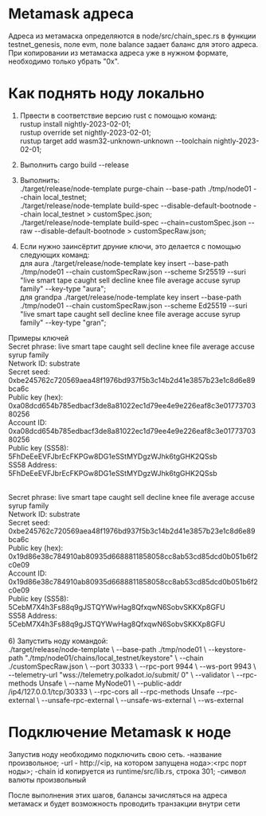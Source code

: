 # Metamask адреса

Адреса из метамаска определяются в node/src/chain_spec.rs в функции testnet_genesis, поле evm, поле balance задает баланс для этого адреса.
При копировании из метамаска адреса уже в нужном формате, необходимо только убрать "0x".



# Как поднять ноду локально

1) Првести в соответствие версию rust с помощью команд: <br>
  rustup install nightly-2023-02-01; <br>
  rustup override set nightly-2023-02-01; <br>
  rustup target add wasm32-unknown-unknown --toolchain nightly-2023-02-01; <br>

2) Выполнить cargo build --release

3) Выполнить: <br>
  ./target/release/node-template purge-chain --base-path ./tmp/node01 --chain local_testnet; <br>
  ./target/release/node-template build-spec --disable-default-bootnode --chain local_testnet > customSpec.json; <br>
  ./target/release/node-template build-spec --chain=customSpec.json --raw --disable-default-bootnode > customSpecRaw.json; <br>

4) Если нужно заинсёртит друние ключи, это делается с помощью следующих команд: <br>
для aura ./target/release/node-template key insert  --base-path ./tmp/node01  --chain customSpecRaw.json  --scheme Sr25519  --suri "live smart tape caught sell decline knee file average accuse syrup family"  --key-type "aura"; <br>
для grandpa ./target/release/node-template key insert  --base-path ./tmp/node01  --chain customSpecRaw.json  --scheme Ed25519  --suri "live smart tape caught sell decline knee file average accuse syrup family"  --key-type "gran";

Примеры ключей <br>
Secret phrase:       live smart tape caught sell decline knee file average accuse syrup family <br>
  Network ID:        substrate <br>
  Secret seed:       0xbe245762c720569aea48f1976bd937f5b3c14b2d41e3857b23e1c8d6e89bca6c <br>
  Public key (hex):  0xa08dcd654b785edbacf3de8a81022ec1d79ee4e9e226eaf8c3e0177370380256 <br>
  Account ID:        0xa08dcd654b785edbacf3de8a81022ec1d79ee4e9e226eaf8c3e0177370380256 <br>
  Public key (SS58): 5FhDeEeEVFJbrEcFKPGw8DG1eSStMYDgzWJhk6tgGHK2QSsb <br>
  SS58 Address:      5FhDeEeEVFJbrEcFKPGw8DG1eSStMYDgzWJhk6tgGHK2QSsb <br>

<br>
Secret phrase:       live smart tape caught sell decline knee file average accuse syrup family <br>
  Network ID:        substrate <br>
  Secret seed:       0xbe245762c720569aea48f1976bd937f5b3c14b2d41e3857b23e1c8d6e89bca6c <br>
  Public key (hex):  0x19d86e38c784910ab80935d6688811858058cc8ab53cd85dcd0b051b6f2c0e09 <br>
  Account ID:        0x19d86e38c784910ab80935d6688811858058cc8ab53cd85dcd0b051b6f2c0e09 <br>
  Public key (SS58): 5CebM7X4h3Fs88q9gJSTQYWwHag8QfxqwN6SobvSKKXp8GFU <br>
  SS58 Address:      5CebM7X4h3Fs88q9gJSTQYWwHag8QfxqwN6SobvSKKXp8GFU <br>
<br>
6) Запустить ноду командой: <br>
./target/release/node-template \
  --base-path ./tmp/node01 \
  --keystore-path "./tmp/node01/chains/local_testnet/keystore" \
  --chain ./customSpecRaw.json \
  --port 30333 \
  --rpc-port 9944 \
  --ws-port 9943 \
  --telemetry-url "wss://telemetry.polkadot.io/submit/ 0" \
  --validator \
  --rpc-methods Unsafe \
  --name MyNode01 \
  --public-addr /ip4/127.0.0.1/tcp/30333 \
  --rpc-cors all 
  --rpc-methods Unsafe 
  --rpc-external \
  --unsafe-rpc-external \
  --unsafe-ws-external \
  --ws-external 




# Подключение Metamask к ноде

Запустив ноду необходимо подключить свою сеть.
-название произвольное;
-url - http://<ip, на котором запущена нода>:<rpc порт ноды>;
-chain id копируется из runtime/src/lib.rs, строка 301;
-символ валюты произвольный


После выполнения этих шагов, балансы зачисляться на адреса метамаск и будет возможность проводить транзакции внутри сети
